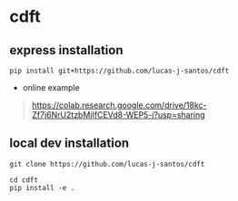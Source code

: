 # cdft

## express installation

```
pip install git+https://github.com/lucas-j-santos/cdft
```

* online example
> https://colab.research.google.com/drive/18kc-Zf7j6NrU2tzbMjIfCEVd8-WEP5-i?usp=sharing

## local dev installation

```
git clone https://github.com/lucas-j-santos/cdft

cd cdft
pip install -e .
```